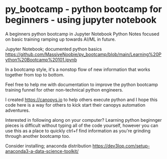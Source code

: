 # py_bootcamp - python bootcamp for beginners - using jupyter notebook
A beginners python bootcamp in Jupyter Notebook Python Notes focused on basic training ramping up towards AI/ML in future. 


Jupyter Notebook; documented python basics
https://github.com/MassiveNoobie/py_bootcamp/blob/main/Learning%20Python%20Bootcamp%20101.ipynb

In a bootcamp style, it's a nonstop flow of new information that works together from top to bottom.

Feel free to help me with documentation to improve the python bootcamp training funnel for other non-technical python engineers.

I created https://canopys.io to help others execute python and I hope this code here is a way for others to kick start their canopys automation adventures.

Interested in following along on your computer? Learning python beginnger pieces is difficult without typing all of the code yourself, however you can use this as a place to quickly ctrl+f find information as you're grinding through another bootcamp too.

Consider installing; anaconda distribution https://dev3lop.com/setup-anaconda3-a-data-science-toolkit/
